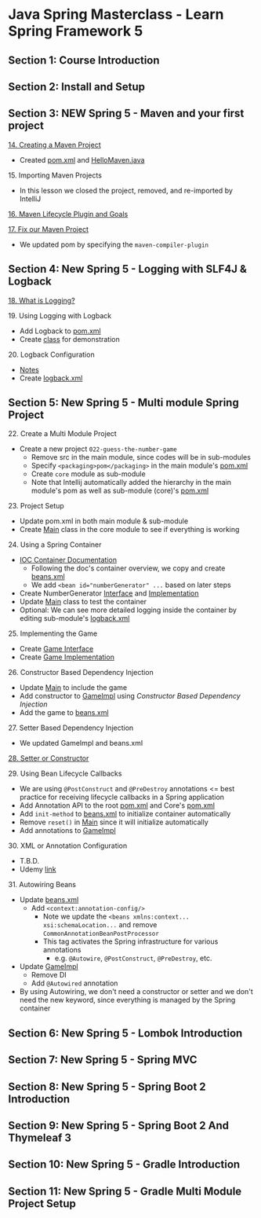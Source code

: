 # Java Spring Masterclass - Learn Spring Framework 5

## Section 1: Course Introduction

## Section 2: Install and Setup

## Section 3: NEW Spring 5 - Maven and your first project

[14. Creating a Maven Project](014_hello-maven/)
- Created [pom.xml](014_hello-maven/pom.xml) and [HelloMaven.java](014_hello-maven/src/main/java/academy/learnprogramming/HelloMaven.java)

15\. Importing Maven Projects

- In this lesson we closed the project, removed, and re-imported by IntelliJ

[16. Maven Lifecycle Plugin and Goals](016_maven-lifecycle.md)

[17. Fix our Maven Project](014_hello-maven/pom.xml)

- We updated pom by specifying the `maven-compiler-plugin`

## Section 4: New Spring 5 - Logging with SLF4J & Logback

[18. What is Logging?](018_logging.md)

19\. Using Logging with Logback
- Add Logback to [pom.xml](014_hello-maven/pom.xml)
- Create [class](014_hello-maven/src/main/java/academy/learnprogramming/L19Logback.java) for demonstration

20\. Logback Configuration
- [Notes](020_logback_config.md)
- Create [logback.xml](014_hello-maven/src/main/resources/logback.xml)

## Section 5: New Spring 5 - Multi module Spring Project

22\. Create a Multi Module Project
- Create a new project `022-guess-the-number-game`
    - Remove src in the main module, since codes will be in sub-modules
    - Specify ```<packaging>pom</packaging>``` in the main module's [pom.xml](022-guess-the-number-game/pom.xml)
    - Create `core` module as sub-module
    - Note that Intellij automatically added the hierarchy in the main module's pom as well as sub-module (core)'s [pom.xml](022-guess-the-number-game/core/pom.xml)

23\. Project Setup
- Update pom.xml in both main module & sub-module
- Create [Main](022-guess-the-number-game/core/src/main/java/academy/learnprogramming/Main.java) class in the core module to see if everything is working

24\. Using a Spring Container
- [IOC Container Documentation](https://docs.spring.io/spring-framework/reference/core/beans.html)
    - Following the doc's container overview, we copy and create [beans.xml](022-guess-the-number-game/core/src/main/resources/beans.xml)
    - We add `<bean id="numberGenerator" ...` based on later steps
- Create NumberGenerator [Interface](022-guess-the-number-game/core/src/main/java/academy/learnprogramming/NumberGenerator.java) and [Implementation](022-guess-the-number-game/core/src/main/java/academy/learnprogramming/NumberGeneratorImpl.java)
- Update [Main](022-guess-the-number-game/core/src/main/java/academy/learnprogramming/Main.java) class to test the container
- Optional: We can see more detailed logging inside the container by editing sub-module's [logback.xml](022-guess-the-number-game/core/src/main/resources/logback.xml)

25\. Implementing the Game
- Create [Game Interface](022-guess-the-number-game/core/src/main/java/academy/learnprogramming/Game.java)
- Create [Game Implementation](022-guess-the-number-game/core/src/main/java/academy/learnprogramming/GameImpl.java)

26\. Constructor Based Dependency Injection
- Update [Main](022-guess-the-number-game/core/src/main/java/academy/learnprogramming/Main.java) to include the game
- Add constructor to [GameImpl](022-guess-the-number-game/core/src/main/java/academy/learnprogramming/GameImpl.java) using _Constructor Based Dependency Injection_
- Add the game to [beans.xml](022-guess-the-number-game/core/src/main/resources/beans.xml)

27\. Setter Based Dependency Injection
- We updated GameImpl and beans.xml

[28. Setter or Constructor](028_setter_or_constructor.md)

29\. Using Bean Lifecycle Callbacks
- We are using `@PostConstruct` and `@PreDestroy` annotations <= best practice for receiving lifecycle callbacks in a Spring application
- Add Annotation API to the root [pom.xml](022-guess-the-number-game/pom.xml) and Core's [pom.xml](022-guess-the-number-game/core/pom.xml)
- Add `init-method` to [beans.xml](022-guess-the-number-game/core/src/main/resources/beans.xml) to initialize container automatically
- Remove `reset()` in [Main](022-guess-the-number-game/core/src/main/java/academy/learnprogramming/Main.java) since it will initialize automatically
- Add annotations to [GameImpl](022-guess-the-number-game/core/src/main/java/academy/learnprogramming/GameImpl.java)

30\. XML or Annotation Configuration
- T.B.D.
- Udemy [link](https://www.udemy.com/course/java-spring-framework-masterclass/learn/lecture/10336420)

31\. Autowiring Beans
- Update [beans.xml](/022-guess-the-number-game/core/src/main/resources/beans.xml)
    - Add `<context:annotation-config/>`
        - Note we update the `<beans xmlns:context... xsi:schemaLocation...` and remove `CommonAnnotationBeanPostProcessor`
        - This tag activates the Spring infrastructure for various annotations
            - e.g. `@Autowire`, `@PostConstruct`, `@PreDestroy`, etc.
- Update [GameImpl](022-guess-the-number-game/core/src/main/java/academy/learnprogramming/GameImpl.java)
    - Remove DI
    - Add `@Autowired` annotation
- By using Autowiring, we don't need a constructor or setter and we don't need the new keyword, since everything is managed by the Spring container

## Section 6: New Spring 5 - Lombok Introduction

## Section 7: New Spring 5 - Spring MVC

## Section 8: New Spring 5 - Spring Boot 2 Introduction

## Section 9: New Spring 5 - Spring Boot 2 And Thymeleaf 3

## Section 10: New Spring 5 - Gradle Introduction

## Section 11: New Spring 5 - Gradle Multi Module Project Setup